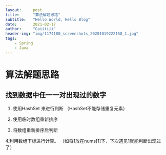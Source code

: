 ```yaml
---
layout:     post
title:      "算法解题思路"
subtitle:   "Hello World, Hello Blog"
date:       2021-02-17
author:     "Caiiiiii"
header-img: "img/1174180_screenshots_20201019222158_1.jpg"
tags:
    - Spring
    - Java  
---
```



# 算法解题思路

## 找到数据中任一一对出现过的数字

1. 使用HashSet 来进行判断  （HashSet不能存储重复元素）

2. 使用临时数组重新排序

3. 将数组重新排序后判断

4.利用数组下标进行计算。 （如将1放在nums[1]下，下次遇见1就能判断出现过了）
